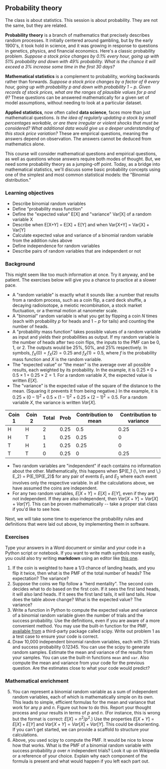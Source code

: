 ## Probability theory 

The class is about statistics. This session is about probability. They are not the same, but they are related. 

**Probability theory** is a branch of mathematics that precisely describes random processes. It initially centered around gambling, but by the early 1900's, it took hold in science, and it was growing in response to questions in genetics, physics, and financial economics. Here's a classic probability problem. *Suppose a stock price changes by 0.1% every hour, going up with 51% probability and down with 49% probability. What is the chance it will exceed a 3% increase some time in the first 30 days?*

**Mathematical statistics** is a complement to probability, working backwards rather than forwards. *Suppose a stock price changes by a factor of $\theta$ every hour, going up with probability $p$ and down with probability $1-p$. Given records of stock prices, what are the ranges of plausible values for $p$ and $\theta$?* These questions can be answered mathematically for a given set of model assumptions, without needing to look at a particular dataset.

**Applied statistics**, now often called **data science**, faces more than just mathematical questions. *Is the idea of regularly updating a stock by small percentages workable, or are there irregular or violent shocks that must be considered? What additional data would give us a deeper understanding of this stock price variation?* These are empirical questions, meaning the answers depend on observation. The answers cannot be deduced from mathematics alone.

This course will consider mathematical questions and empirical questions, as well as questions whose answers require both modes of thought. But, we need some probability theory as a jumping-off point. Today, as a bridge into mathematical statistics, we'll discuss some basic probability concepts using one of the simplest and most common statistical models: the "Binomial distribution."

### Learning objectives

- Describe binomial random variables
- Define "probability mass function" 
- Define the "expected value" E[X] and "variance" Var[X] of a random variable X 
- Describe when E[X+Y] = E[X] + E[Y] and when Var[X+Y] = Var[X] + Var[Y]
- Calculate expected value and variance of a binomial random variable from the addition rules above
- Define independence for random variables
- Describe pairs of random variables that are independent or not

### Background

This might seem like too much information at once. Try it anyway, and be patient. The exercises below will give you a chance to practice at a slower pace.

- A "random variable" is exactly what it sounds like: a number that results from a random process, such as a coin flip, a card deck shuffle, a decaying radioisotope, a meiotic recombination, a stock market fluctuation, or a thermal motion at nanometer scale. 
- A "binomial" random variable is what you get by flipping a coin $N$ times (each with probability $p$ for heads and $1-p$ for tails) and counting the number of heads. 
- A "probability mass function" takes possible values of a random variable as input and yields their probabilities as output. If my random variable is the number of heads after two coin flips, the inputs to the PMF can be 0, 1, or 2. The outputs would be 25%, 50%, and 25% respectively. In symbols, $f_X(0) = f_X(2) = 0.25$ and $f_X(1) = 0.5$, where $f$ is the probability mass function and $X$ is the random variable. 
- The "expected value" or "the mean" is the average over all possible results, each weighted by its probability. In the example, it is $0.25 \times 0 + 0.5 \times 1 + 0.25 \times 2 = 1$. For a random variable $X$, the expected value is written $E[X]$.
- The "variance" is the expected value of the square of the distance to the mean. (Squaring it prevents it from being negative.) In the example, it is $0.25 \times (0-1)^2 + 0.5 \times (1-1)^2 + 0.25 \times (2-1)^2 = 0.5$. For a random variable $X$, the variance is written $Var[X]$.

Coin 1 | Coin 2 | Total | Prob | Contribution to mean | Contribution to variance|
-------|--------|-------|------|----------------------|-------------------------|
H      |H       | 2     | 0.25 | 0.5                  | 0.25                    |
H      |T       | 1     | 0.25 | 0.25                 | 0                       |
T      |H       | 1     | 0.25 | 0.25                 | 0                       |
T      |T       | 0     | 0.25 | 0                    | 0.25                    |

- Two random variables are "independent" if each contains no information about the other. Mathematically, this happens when $P(E_1 {\, \rm and \,} E_2) = P(E_1)P(E_2)$ for any pair of events $E_1$ and $E_2$ where each event involves only the respective variable. In all the calculations above, we have assumed the coins are independent. 
- For any two random variables, $E[X+Y] = E[X] + E[Y]$, even if they are not independent. If they are also independent, then $Var[X+Y] = Var[X] + Var[Y]$. This can be proven mathematically -- take a proper stat class if you'd like to see how.

Next, we will take some time to experience the probability rules and definitions that were laid out above, by implementing them in software.  

### Exercises

Type your answers in a Word document or similar and your code in a Python script or notebook. If you want to write math symbols more easily, you could also try writing **markdown** using an editor like [this one](https://upmath.me/).

1. If the coin is weighted to have a 1/3 chance of landing heads, and you flip it twice, then what is the PMF of the total number of heads? The expectation? The variance? 
2. Suppose the coins we flip follow a "herd mentality". The second coin decides what to do based on the first coin. If it sees the first land heads, it will also land heads. If it sees the first land tails, it will land tails. How does the table above change? What is the expected value? The variance? 
3. Write a function in Python to compute the expected value and variance of a binomial random variable given the number of trials and the success probability. Use the definitions, even if you are aware of a more convenient method. You may use the built-in function for the PMF, [available from](https://docs.scipy.org/doc/scipy/reference/generated/scipy.stats.binom.html) a third-party package called scipy. Write out problem 1 as a test case to ensure your code is correct. 
4. Draw 10,000 independent binomial random variables, each with 25 trials and success probability $0.12345$. You can use the scipy to generate random samples. Estimate the mean and variance of the results from your samples. You can use the built-in functions `mean` and `var`. Also compute the mean and variance from your code for the previous question. Are the estimates close to what your code would predict?

### Mathematical enrichment

5. You can represent a binomial random variable as a sum of independent random variables, each of which is mathematically simple on its own. This leads to simple, efficient formulas for the mean and variance that work for any $p$ and $n$. Figure out how to do this. Report your thought process and your results in terms of $p$ and $n$. (For instance, this is wrong but the format is correct: $E[X] = n^2/p^2$.) Use the properties $E[X + Y] = E[X] + E[Y]$ and $Var[X + Y] = Var[X] + Var[Y]$. This could be disorienting. If you can't get started, we can provide a scaffold to structure your calculations.
6. Above, you used scipy to compute the PMF. It would be nice to know how that works. What is the PMF of a binomial random variable with success probability $p$ over $n$ independent trials? Look it up on Wikipedia or a reference of your choice. Explain why each component of the formula is present and what would happen if you left each part out.






